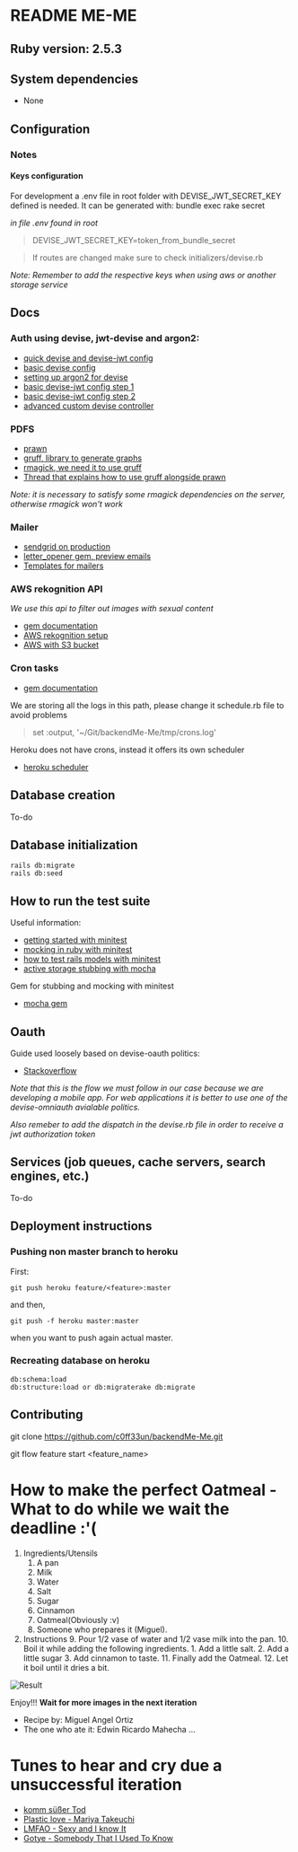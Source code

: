 # README ME-ME

## Ruby version: 2.5.3

## System dependencies

* None

## Configuration

### Notes

#### Keys configuration
For development a .env file in root folder with DEVISE_JWT_SECRET_KEY defined is needed. It can be generated with:
	bundle exec rake secret


*in file .env found in root*
>DEVISE_JWT_SECRET_KEY=token_from_bundle_secret

> If routes are changed make sure to check initializers/devise.rb

*Note: Remember to add the respective keys when using aws or another storage service*
#### 

## Docs

### Auth using devise, jwt-devise and argon2:
* [quick devise and devise-jwt config](https://medium.com/@nandhae/2019-how-i-set-up-authentication-with-jwt-in-just-a-few-lines-of-code-with-rails-5-api-devise-9db7d3cee2c0)
* [basic devise config](https://github.com/plataformatec/devise)
* [setting up argon2 for devise](https://ankane.org/devise-argon2)
* [basic devise-jwt config step 1](https://github.com/waiting-for-dev/devise-jwt/wiki/Configuring-devise-for-APIs)
* [basic devise-jwt config step 2](https://github.com/waiting-for-dev/devise-jwt)
* [advanced custom devise controller](https://thinkster.io/tutorials/rails-json-api/setting-up-users-and-authentication-for-our-api)

### PDFS
* [prawn](https://github.com/prawnpdf/prawn)
* [gruff, library to generate graphs](https://github.com/topfunky/gruff)
* [rmagick, we need it to use gruff](https://github.com/rmagick/rmagick)
* [Thread that explains how to use gruff alongside prawn](https://stackoverflow.com/questions/13071344/graphics-with-prawn)

*Note: it is necessary to satisfy some rmagick dependencies on the server, otherwise rmagick won't work*
### Mailer
* [sendgrid on production](https://stackoverflow.com/questions/44417596/action-mailer-production-rb-not-working-when-deployed-via-sendgrid-and-heroku)
* [letter_opener gem, preview emails](https://github.com/ryanb/letter_opener)
* [Templates for mailers](https://foundation.zurb.com/emails/getting-started.html)

### AWS rekognition API
*We use this api to filter out images with sexual content*
* [gem documentation](https://docs.aws.amazon.com/sdkforruby/api/Aws/Rekognition/Client.html#detect_moderation_labels-instance_method)
* [AWS rekognition setup](https://docs.aws.amazon.com/rekognition/latest/dg/moderation.html)
* [AWS with S3 bucket](https://stackoverflow.com/questions/55158595/rails-active-storage-aws-rekognition-detect-labels-filtered-labels)

### Cron tasks
*	[gem documentation](https://github.com/javan/whenever)

We are storing all the logs in this path, please change it schedule.rb file to avoid problems
>	set :output, '~/Git/backendMe-Me/tmp/crons.log'

Heroku does not have crons, instead it offers its own scheduler
* [heroku scheduler](https://devcenter.heroku.com/articles/scheduler)

## Database creation
To-do
## Database initialization
	
	rails db:migrate
	rails db:seed

## How to run the test suite
Useful information:
* [getting started with minitest](https://blog.codeship.com/getting-started-with-minitest/)
*	[mocking in ruby with minitest](https://semaphoreci.com/community/tutorials/mocking-in-ruby-with-minitest)
*	[how to test rails models with minitest](https://semaphoreci.com/community/tutorials/how-to-test-rails-models-with-minitest)
* [active storage stubbing with mocha](https://stackoverflow.com/questions/51603388/how-to-stub-file-size-on-active-storage-test-testunit)

Gem for stubbing and mocking with minitest
*	[mocha gem](https://github.com/freerange/mocha)

## Oauth
Guide used loosely based on devise-oauth politics:
* [Stackoverflow](https://stackoverflow.com/questions/14812179/using-omniauth-for-facebook-login-with-only-access-token)

*Note that this is the flow we must follow in our case because we are developing a mobile app. For web applications it is better to use one of the devise-omniauth avialable politics.*


*Also remeber to add the dispatch in the devise.rb file in order to receive a jwt authorization token*

## Services (job queues, cache servers, search engines, etc.)
To-do
## Deployment instructions

### Pushing non master branch to heroku

First:

	git push heroku feature/<feature>:master

and then,

	git push -f heroku master:master

when you want to push again actual master.

### Recreating database on heroku

	db:schema:load
	db:structure:load or db:migraterake db:migrate

## Contributing

git clone https://github.com/c0ff33un/backendMe-Me.git

git flow feature start <feature_name>

# How to make the perfect Oatmeal - What to do while we wait the deadline :'(
1. Ingredients/Utensils
	1. A pan
	2. Milk
	3. Water
	4. Salt
	5. Sugar
	6. Cinnamon
	7. Oatmeal(Obviously :v)
	8. Someone who prepares it (Miguel).
2. Instructions
	9. Pour 1/2 vase of water and 1/2 vase milk into the pan.
	10. Boil it while adding the following ingredients.
		1. Add a little salt.
		2. Add a little sugar
		3. Add cinnamon to taste.
	11. Finally add the Oatmeal.
	12. Let it boil until it dries a bit.

![Result](https://i.imgur.com/jY48LPW.jpg)


Enjoy!!!
**Wait for more images in the next iteration**
- Recipe by: Miguel Angel Ortiz
- The one who ate it: Edwin Ricardo Mahecha
...

# Tunes to hear and cry due a unsuccessful iteration
* [komm süßer Tod](https://www.youtube.com/watch?v=oIscL-Bjsq4)
* [Plastic love - Mariya Takeuchi](https://www.youtube.com/watch?v=9Gj47G2e1Jc)
* [LMFAO - Sexy and I know It](https://www.youtube.com/watch?v=wyx6JDQCslE)
* [Gotye - Somebody That I Used To Know](https://www.youtube.com/watch?v=8UVNT4wvIGY)